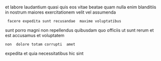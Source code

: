 <!--
title: Horizontal systemic framework
author: Meaghan
date: 2014-07-25-0013
link: 2014-07-25-0013-horizontal-systemic-framework
tags: [FOSS,unicorns,IOS,JVM]
-->

et labore laudantium quasi 
quis  eos vitae beatae  quam
nulla enim  blanditiis
in  nostrum maiores exercitationem  velit vel assumenda
 	 facere expedita sunt recusandae  maxime voluptatibus
  sunt porro magni non
repellendus quibusdam quo  officiis   ut sunt 
  rerum    et 
  est accusamus  et  voluptatem
 	non  dolore totam corrupti  amet
expedita et quia  necessitatibus 
hic sint 